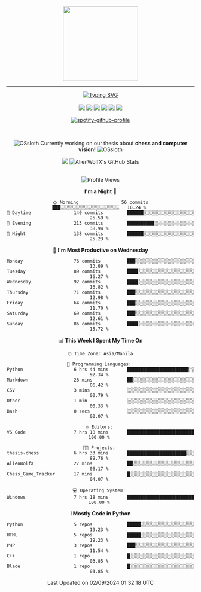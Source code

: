 <!-- AlienWolfX -->

<div align="center">
  <img src = "https://github.com/shinjitsue/shinjitsue/assets/71762653/b917dd38-ef9b-45e2-92ed-7ec42c9ea6fe" width=200 />
</div>

---

<div align="center">

<a href="https://git.io/typing-svg">
  <img src="https://readme-typing-svg.herokuapp.com?font=Fira+Code&duration=2000&pause=100&color=276DF7&multiline=true&width=435&lines=Allen+Cruiz;Student+%7C+Security+Researcher" alt="Typing SVG" />
</a>

<br />
<br />

<!-- Socials -->

<a href="https://www.facebook.com/cruizallen">
  <img src="https://img.shields.io/badge/Facebook-blue?logo=facebook">
</a>

<a href="https://www.instagram.com/cruizallen">
  <img src="https://img.shields.io/badge/Instagram-purple?logo=instagram">
</a>

<a href="mailto:allengabrielle.cruiz@carsu.edu.ph">
  <img src="https://img.shields.io/badge/Gmail-white?logo=gmail">
</a>

<a href="https://www.tiktok.com/@cruizallen">
  <img src="https://img.shields.io/badge/Tiktok-black?logo=tiktok">
</a>

<a href="https://www.reddit.com/user/AlienWolfX05">
  <img src="https://img.shields.io/badge/Reddit-white?logo=reddit">
</a>

<a href="https://www.linkedin.com/in/cruizallen">
  <img src="https://img.shields.io/badge/LinkedIn-blue?logo=linkedin">
</a>

<!-- End Socials -->
<br />

[![spotify-github-profile](https://spotify-github-profile.kittinanx.com/api/view?uid=eui8z7q3mzgrl6ogni10r05f6&cover_image=true&theme=novatorem&show_offline=true&background_color=121212&interchange=false&bar_color=53b14f&bar_color_cover=false)](https://spotify-github-profile.kittinanx.com/api/view?uid=eui8z7q3mzgrl6ogni10r05f6&redirect=true)

<br />

![OSsloth](https://git.io/OSsloth) Currently working on our thesis about **chess and computer vision!** ![OSsloth](https://git.io/OSsloth)

<a>
  <img src="https://github-stats-alpha.vercel.app/api?username=AlienWolfX&cc=151515&tc=fff&ic=0a6da4&bc=151515"> 
</a>

<a>
  <img src="https://github-readme-streak-stats.herokuapp.com/?user=AlienWolfX&theme=dark&hide_border=true" alt="AlienWolfX's GitHub Stats" />
</a>

<!-- <br />
<br />

<a>
  <img src="https://visitcount.itsvg.in/api?id=AlienWolfX&label=Visits&color=6&icon=0&pretty=true" />
</a> -->

<br />
<br />

<!--START_SECTION:waka-->
![Profile Views](http://img.shields.io/badge/Profile%20Views-167-blue)

**I'm a Night 🦉** 

```text
🌞 Morning                56 commits          ███░░░░░░░░░░░░░░░░░░░░░░   10.24 % 
🌆 Daytime                140 commits         ██████░░░░░░░░░░░░░░░░░░░   25.59 % 
🌃 Evening                213 commits         ██████████░░░░░░░░░░░░░░░   38.94 % 
🌙 Night                  138 commits         ██████░░░░░░░░░░░░░░░░░░░   25.23 % 
```
📅 **I'm Most Productive on Wednesday** 

```text
Monday                   76 commits          ███░░░░░░░░░░░░░░░░░░░░░░   13.89 % 
Tuesday                  89 commits          ████░░░░░░░░░░░░░░░░░░░░░   16.27 % 
Wednesday                92 commits          ████░░░░░░░░░░░░░░░░░░░░░   16.82 % 
Thursday                 71 commits          ███░░░░░░░░░░░░░░░░░░░░░░   12.98 % 
Friday                   64 commits          ███░░░░░░░░░░░░░░░░░░░░░░   11.70 % 
Saturday                 69 commits          ███░░░░░░░░░░░░░░░░░░░░░░   12.61 % 
Sunday                   86 commits          ████░░░░░░░░░░░░░░░░░░░░░   15.72 % 
```


📊 **This Week I Spent My Time On** 

```text
🕑︎ Time Zone: Asia/Manila

💬 Programming Languages: 
Python                   6 hrs 44 mins       ███████████████████████░░   92.34 % 
Markdown                 28 mins             ██░░░░░░░░░░░░░░░░░░░░░░░   06.42 % 
CSV                      3 mins              ░░░░░░░░░░░░░░░░░░░░░░░░░   00.79 % 
Other                    1 min               ░░░░░░░░░░░░░░░░░░░░░░░░░   00.33 % 
Bash                     0 secs              ░░░░░░░░░░░░░░░░░░░░░░░░░   00.07 % 

🔥 Editors: 
VS Code                  7 hrs 18 mins       █████████████████████████   100.00 % 

🐱‍💻 Projects: 
thesis-chess             6 hrs 33 mins       ██████████████████████░░░   89.76 % 
AlienWolfX               27 mins             ██░░░░░░░░░░░░░░░░░░░░░░░   06.17 % 
Chess_Game_Tracker       17 mins             █░░░░░░░░░░░░░░░░░░░░░░░░   04.07 % 

💻 Operating System: 
Windows                  7 hrs 18 mins       █████████████████████████   100.00 % 
```

**I Mostly Code in Python** 

```text
Python                   5 repos             █████░░░░░░░░░░░░░░░░░░░░   19.23 % 
HTML                     5 repos             █████░░░░░░░░░░░░░░░░░░░░   19.23 % 
PHP                      3 repos             ███░░░░░░░░░░░░░░░░░░░░░░   11.54 % 
C++                      1 repo              █░░░░░░░░░░░░░░░░░░░░░░░░   03.85 % 
Blade                    1 repo              █░░░░░░░░░░░░░░░░░░░░░░░░   03.85 % 
```




 Last Updated on 02/09/2024 01:32:18 UTC
<!--END_SECTION:waka-->

</div>
